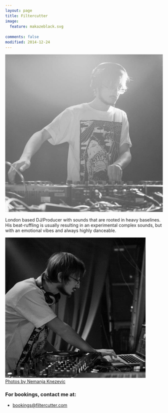 ```yaml
---
layout: page
title: Filtercutter
image:
  feature: makazeblack.svg
  
comments: false
modified: 2014-12-24
---
```


<img src="/images/filtercutter_photo.jpg">

London based DJ/Producer with sounds that are rooted in heavy baselines. His beat-ruffling is usually resulting in an experimental complex sounds, but with an emotional vibes and always highly danceable. 

<img src="/images/filtercutter_photo_2.jpg">

<figcaption><a href="http://nk.rs/" target="_blank">Photos by Nemanja Knezevic</a></figcaption>

### For bookings, contact me at:

* <a href="mailto:bookings@filtercutter.com">bookings@filtercutter.com</a> 